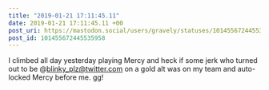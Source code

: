 ```yaml
---
title: "2019-01-21 17:11:45.11"
date: 2019-01-21 17:11:45.11 +00
post_uri: https://mastodon.social/users/gravely/statuses/101455672445535958
post_id: 101455672445535958
---
```

I climbed all day yesterday playing Mercy and heck if some jerk who turned out to be @blinky_plz@twitter.com on a gold alt was on my team and auto-locked Mercy before me. gg!


